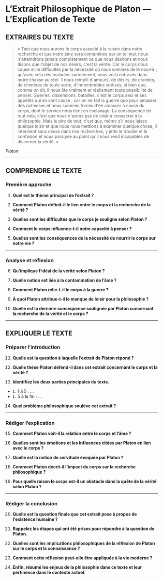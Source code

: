 # L’Extrait Philosophique de Platon — L’Explication de Texte

## EXTRAIRES DU TEXTE
> « Tant que nous aurons le corps associé à la raison dans notre recherche et que notre âme sera contaminée par un tel mal, nous n'atteindrons jamais complètement ce que nous désirons et nous disons que l'objet de nos désirs, c'est la vérité. Car le corps nous cause mille difficultés par la nécessité où nous sommes de le nourrir ; qu'avec cela des maladies surviennent, nous voilà entravés dans notre chasse au réel. Il nous remplit d'amours, de désirs, de craintes, de chimères de toute sorte, d'innombrables sottises, si bien que, comme on dit, il nous ôte vraiment et réellement toute possibilité de penser. Guerres, dissensions, batailles, c'est le corps seul et ses appétits qui en sont cause ; car on ne fait la guerre que pour amasser des richesses et nous sommes forcés d'en amasser à cause du corps, dont le service nous tient en esclavage. La conséquence de tout cela, c'est que nous n'avons pas de loisir à consacrer à la philosophie. Mais le pire de tout, c'est que, même s'il nous laisse quelque loisir et que nous nous mettions à examiner quelque chose, il intervient sans cesse dans nos recherches, y jette le trouble et la confusion et nous paralyse au point qu'il nous rend incapables de discerner la vérité. »

*Platon*

---

## COMPRENDRE LE TEXTE

### Première approche

1. **Quel est le thème principal de l’extrait ?**

2. **Comment Platon définit-il le lien entre le corps et la recherche de la vérité ?**

3. **Quelles sont les difficultés que le corps je souligne selon Platon ?**

4. **Comment le corps influence-t-il notre capacité à penser ?**

5. **Quelles sont les conséquences de la nécessité de nourrir le corps sur notre vie ?**

---

### Analyse et réflexion

6. **Qu’implique l’idéal de la vérité selon Platon ?**

7. **Quelle notion est liée à la contamination de l’âme ?**

8. **Comment Platon relie-t-il le corps à la guerre ?**

9. **À quoi Platon attribue-t-il le manque de loisir pour la philosophie ?**

10. **Quelle est la dernière conséquence soulignée par Platon concernant la recherche de la vérité et le corps ?**

---

## EXPLIQUER LE TEXTE

### Préparer l’introduction

11. **Quelle est la question à laquelle l’extrait de Platon répond ?**

12. **Quelle thèse Platon défend-il dans cet extrait concernant le corps et la vérité ?**

13. **Identifiez les deux parties principales du texte.**
- L. 1 à 5 : …
- L. 5 à la fin : …

14. **Quel problème philosophique soulève cet extrait ?**

---

### Rédiger l’explication

15. **Comment Platon voit-il la relation entre le corps et l’âme ?**

16. **Quelles sont les émotions et les influences citées par Platon en lien avec le corps ?**

17. **Quelle est la notion de servitude évoquée par Platon ?**

18. **Comment Platon décrit-il l’impact du corps sur la recherche philosophique ?**

19. **Pour quelle raison le corps est-il un obstacle dans la quête de la vérité selon Platon ?**

---

### Rédiger la conclusion

20. **Quelle est la question finale que cet extrait pose à propos de l'existence humaine ?**

21. **Rappelez les étapes qui ont été prises pour répondre à la question de Platon.**

22. **Quelles sont les implications philosophiques de la réflexion de Platon sur le corps et la connaissance ?** 

23. **Comment cette réflexion peut-elle être appliquée à la vie moderne ?**

24. **Enfin, résumé les enjeux de la philosophie dans ce texte et leur pertinence dans le contexte actuel.**